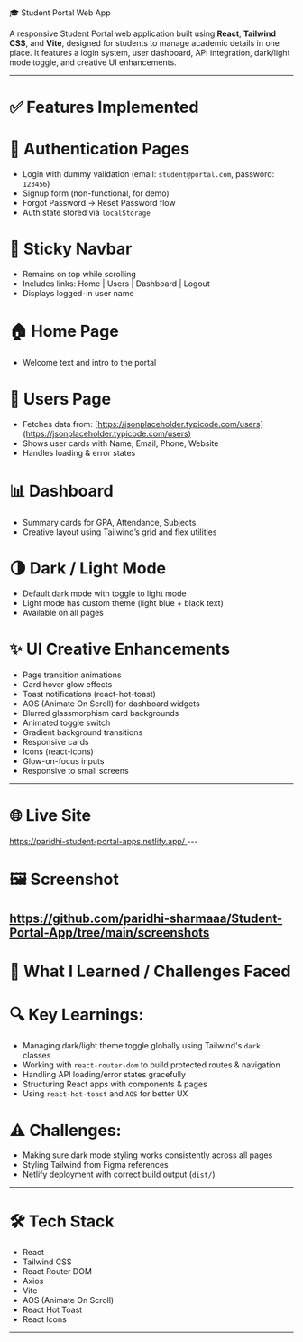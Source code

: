 🎓 Student Portal Web App

A responsive Student Portal web application built using **React**, **Tailwind CSS**, and **Vite**, designed for students to manage academic details in one place. It features a login system, user dashboard, API integration, dark/light mode toggle, and creative UI enhancements.

---

# ✅ Features Implemented

# 🔐 Authentication Pages
- Login with dummy validation (email: `student@portal.com`, password: `123456`)
- Signup form (non-functional, for demo)
- Forgot Password → Reset Password flow
- Auth state stored via `localStorage`

# 📌 Sticky Navbar
- Remains on top while scrolling
- Includes links: Home | Users | Dashboard | Logout
- Displays logged-in user name

# 🏠 Home Page
- Welcome text and intro to the portal

# 👤 Users Page
- Fetches data from: [https://jsonplaceholder.typicode.com/users](https://jsonplaceholder.typicode.com/users)
- Shows user cards with Name, Email, Phone, Website
- Handles loading & error states

# 📊 Dashboard
- Summary cards for GPA, Attendance, Subjects
- Creative layout using Tailwind’s grid and flex utilities

# 🌗 Dark / Light Mode
- Default dark mode with toggle to light mode
- Light mode has custom theme (light blue + black text)
- Available on all pages

# ✨ UI Creative Enhancements
- Page transition animations
- Card hover glow effects
- Toast notifications (react-hot-toast)
- AOS (Animate On Scroll) for dashboard widgets
- Blurred glassmorphism card backgrounds
- Animated toggle switch
- Gradient background transitions
- Responsive cards
- Icons (react-icons)
- Glow-on-focus inputs
- Responsive to small screens

---

# 🌐 Live Site

[https://paridhi-student-portal-apps.netlify.app/
](https://paridhi-student-portal-apps.netlify.app/)---

# 🖼️ Screenshot
https://github.com/paridhi-sharmaaa/Student-Portal-App/tree/main/screenshots
---

# 🧠 What I Learned / Challenges Faced

# 🔍 Key Learnings:
- Managing dark/light theme toggle globally using Tailwind's `dark:` classes
- Working with `react-router-dom` to build protected routes & navigation
- Handling API loading/error states gracefully
- Structuring React apps with components & pages
- Using `react-hot-toast` and `AOS` for better UX

# ⚠️ Challenges:
- Making sure dark mode styling works consistently across all pages
- Styling Tailwind from Figma references
- Netlify deployment with correct build output (`dist/`)

---

# 🛠 Tech Stack

- React
- Tailwind CSS
- React Router DOM
- Axios
- Vite
- AOS (Animate On Scroll)
- React Hot Toast
- React Icons

---



